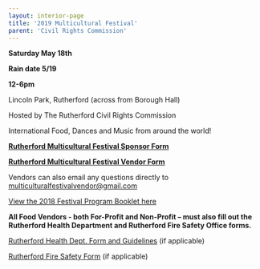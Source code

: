 ```yaml
---
layout: interior-page
title: '2019 Multicultural Festival'
parent: 'Civil Rights Commission'
---
```


**Saturday May 18th**

**Rain date 5/19**

**12-6pm**


Lincoln Park, Rutherford (across from Borough Hall)

Hosted by The Rutherford Civil Rights Commission

International Food, Dances and Music from around the world!


[**Rutherford Multicultural Festival Sponsor Form**](https://storage.googleapis.com/static.rutherford-nj.com/committees/civil-rights/2019%20Multicultural/RMFSponsorForm.pdf)

[**Rutherford Multicultural Festival Vendor Form**](https://storage.googleapis.com/static.rutherford-nj.com/committees/civil-rights/2019%20Multicultural/RMFVendorForm.pdf)

Vendors can also email any questions directly to multiculturalfestivalvendor@gmail.com

[View the 2018 Festival Program Booklet here](https://storage.googleapis.com/static.rutherford-nj.com/committees/civil-rights/2019%20Multicultural/Rutherford%20MCF%20Program%20Book%202018.pdf)

**All Food Vendors - both For-Profit and Non-Profit – must also fill out the Rutherford Health Department and Rutherford Fire Safety Office forms.**

[Rutherford Health Dept. Form and Guidelines](https://storage.googleapis.com/static.rutherford-nj.com/committees/civil-rights/RutherfordHealthDeptForm-Guidelines.pdf) (if applicable)

[Rutherford Fire Safety Form](https://storage.googleapis.com/static.rutherford-nj.com/committees/civil-rights/RutherfordFireSafetyForm.pdf) (if applicable)
